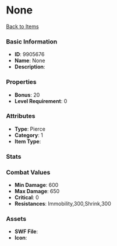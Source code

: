 # None



[Back to Items](../items.md)

### Basic Information

- **ID**: 9905676
- **Name**: None
- **Description**: 

### Properties

- **Bonus**: 20
- **Level Requirement**: 0

### Attributes

- **Type**: Pierce
- **Category**: 1
- **Item Type**: 

### Stats


### Combat Values

- **Min Damage**: 600
- **Max Damage**: 650
- **Critical**: 0
- **Resistances**: Immobility,300,Shrink,300

### Assets

- **SWF File**: 
- **Icon**: 

